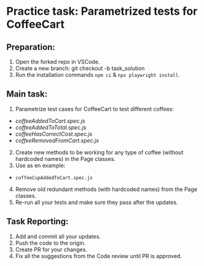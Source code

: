 # Practice task: Parametrized tests for CoffeeCart

## Preparation:
1. Open the forked repo in VSCode.
2. Create a new branch: git checkout -b task_solution
3. Run the installation commands `npm ci` & `npx playwright install`.

## Main task:
1. Parametrize test cases for CoffeeCart to test different coffees:
- *coffeeAddedToCart.spec.js*
- *coffeeAddedToTotal.spec.js*
- *coffeeHasCorrectCost.spec.js*
- *coffeeRemovedFromCart.spec.js*
2. Create new methods to be working for any type of coffee (without hardcoded names) in the Page classes.
3. Use as en example:
- `coffeeCupAddedToCart.spec.js` 
4. Remove old redundant methods (with hardcoded names) from the Page classes. 
2. Re-run all your tests and make sure they pass after the updates. 


## Task Reporting: 
1. Add and commit all your updates. 
2. Push the code to the origin.
3. Create PR for your changes. 
4. Fix all the suggestions from the Code review until PR is approved.  

